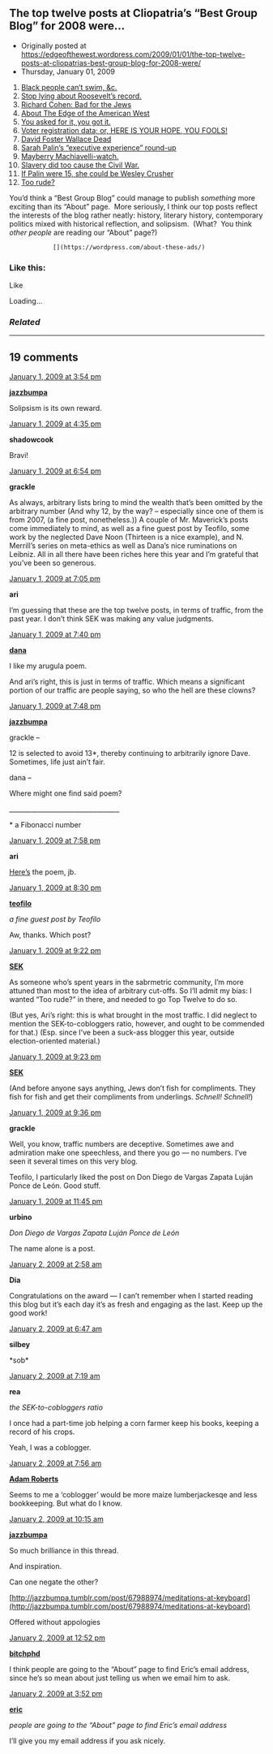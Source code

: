 ## The top twelve posts at Cliopatria’s “Best Group Blog” for 2008 were…

 * Originally posted at https://edgeofthewest.wordpress.com/2009/01/01/the-top-twelve-posts-at-cliopatrias-best-group-blog-for-2008-were/
 * Thursday, January 01, 2009

1.  [Black people can’t swim, &c.](../2008/11/27/black-people-cant-swim-c/)
2.  [Stop lying about Roosevelt’s record.](../2008/11/06/stop-lying-about-roosevelts-record/)
3.  [Richard Cohen:  Bad for the Jews](../2008/01/15/richard-cohen-bad-for-the-jews/)
4.  [About The Edge of the American West](../about/)
5.  [You asked for it, you got it.](../2008/06/25/you-asked-for-it-you-got-it/)
6.  [Voter registration data; or, HERE IS YOUR HOPE, YOU FOOLS!](../2008/09/04/voter-registration-data/)
7.  [David Foster Wallace Dead](../2008/09/13/david-foster-wallace-dead/)
8.  [Sarah Palin’s “executive experience” round-up](../2008/09/01/sarah-palins-executive-experience-round-up/)
9.  [Mayberry Machiavelli-watch.](../2008/08/30/mayberry-machiavelli-watch/)
10.  [Slavery did too cause the Civil War.](../2007/12/24/slavery-did-too-cause-the-civil-war/)
11.  [If Palin were 15, she could be Wesley Crusher](../2008/08/30/if-palin-were-15-she-could-be-wesley-crusher/)
12.  [Too rude?](../2008/12/03/too-rude/)

You’d think a “Best Group Blog” could manage to publish _something_ more exciting than its “About” page.  More seriously, I think our top posts reflect the interests of the blog rather neatly: history, literary history, contemporary politics mixed with historical reflection, and solipsism.  (What?  You think _other people_ are reading our “About” page?)

		

			

				[](https://wordpress.com/about-these-ads/)
				

					
				

			

		

### Like this:

Like

 
Loading...

[]()

### _Related_

	

* * *

		

## 19 comments

		

	

		

[January 1, 2009 at 3:54 pm](https://edgeofthewest.wordpress.com/2009/01/01/the-top-twelve-posts-at-cliopatrias-best-group-blog-for-2008-were/#comment-31053)

**[jazzbumpa](http://jazzbumpa.tumblr.com)**

					

		

Solipsism is its own reward.

		

		

						

	

	

		

[January 1, 2009 at 4:35 pm](https://edgeofthewest.wordpress.com/2009/01/01/the-top-twelve-posts-at-cliopatrias-best-group-blog-for-2008-were/#comment-31054)

**shadowcook**

					

		

Bravi!

		

		

						

	

	

		

[January 1, 2009 at 6:54 pm](https://edgeofthewest.wordpress.com/2009/01/01/the-top-twelve-posts-at-cliopatrias-best-group-blog-for-2008-were/#comment-31058)

**grackle**

					

		

As always, arbitrary lists bring to mind the wealth that’s been omitted by the arbitrary number (And why 12, by the way? –  especially since one of them is from 2007, (a fine post, nonetheless.)) A couple of Mr. Maverick’s posts come immediately to mind, as well as a fine guest post by Teofilo,  some work by the neglected Dave Noon (Thirteen is a nice example), and  N. Merrill’s series on meta-ethics as well as Dana’s nice ruminations on  Leibniz.  All in all there have been riches here this year and I’m grateful that you’ve been so generous.

		

		

						

	

	

		

[January 1, 2009 at 7:05 pm](https://edgeofthewest.wordpress.com/2009/01/01/the-top-twelve-posts-at-cliopatrias-best-group-blog-for-2008-were/#comment-31059)

**ari**

					

		

I’m guessing that these are the top twelve posts, in terms of traffic, from the past year.  I don’t think SEK was making any value judgments.

		

		

						

	

	

		

[January 1, 2009 at 7:40 pm](https://edgeofthewest.wordpress.com/2009/01/01/the-top-twelve-posts-at-cliopatrias-best-group-blog-for-2008-were/#comment-31060)

**[dana](https://edgeofthewest.wordpress.com)**

					

		

I like my arugula poem.  

And ari’s right, this is just in terms of traffic.  Which means a significant portion of our traffic are people saying, so who the hell are these clowns?

		

		

						

	

	

		

[January 1, 2009 at 7:48 pm](https://edgeofthewest.wordpress.com/2009/01/01/the-top-twelve-posts-at-cliopatrias-best-group-blog-for-2008-were/#comment-31061)

**[jazzbumpa](http://jazzbumpa.tumblr.com)**

					

		

grackle –  

12 is selected to avoid 13\*, thereby continuing to arbitrarily  ignore Dave.  Sometimes, life just ain’t fair.

dana –  

Where might one find said poem?  

\_\_\_\_\_\_\_\_\_\_\_\_\_\_\_\_\_\_\_\_\_\_\_\_\_\_\_\_\_\_\_\_\_\_  

\* a Fibonacci number

		

		

						

	

	

		

[January 1, 2009 at 7:58 pm](https://edgeofthewest.wordpress.com/2009/01/01/the-top-twelve-posts-at-cliopatrias-best-group-blog-for-2008-were/#comment-31062)

**ari**

					

		

[Here’s](https://edgeofthewest.wordpress.com/2008/08/24/meditations-at-whole-foods/) the poem, jb.

		

		

						

	

	

		

[January 1, 2009 at 8:30 pm](https://edgeofthewest.wordpress.com/2009/01/01/the-top-twelve-posts-at-cliopatrias-best-group-blog-for-2008-were/#comment-31063)

**[teofilo](http://sunlitwater.wordpress.com/)**

					

		

_a fine guest post by Teofilo_

Aw, thanks.  Which post?

		

		

						

	

	

		

[January 1, 2009 at 9:22 pm](https://edgeofthewest.wordpress.com/2009/01/01/the-top-twelve-posts-at-cliopatrias-best-group-blog-for-2008-were/#comment-31065)

**[SEK](http://acephalous.typepad.com/)**

					

		

As someone who’s spent years in the sabrmetric community, I’m more attuned than most to the idea of arbitrary cut-offs.  So I’ll admit my bias: I wanted “Too rude?” in there, and needed to go Top Twelve to do so.

(But yes, Ari’s right: this is what brought in the most traffic.  I did neglect to mention the SEK-to-cobloggers ratio, however, and ought to be commended for that.)  (Esp. since I’ve been a suck-ass blogger this year, outside election-oriented material.)

		

		

						

	

	

		

[January 1, 2009 at 9:23 pm](https://edgeofthewest.wordpress.com/2009/01/01/the-top-twelve-posts-at-cliopatrias-best-group-blog-for-2008-were/#comment-31066)

**[SEK](http://acephalous.typepad.com/)**

					

		

(And before anyone says anything, Jews don’t fish for compliments.  They fish for fish and get their compliments from underlings.  _Schnell!  Schnell!_)

		

		

						

	

	

		

[January 1, 2009 at 9:36 pm](https://edgeofthewest.wordpress.com/2009/01/01/the-top-twelve-posts-at-cliopatrias-best-group-blog-for-2008-were/#comment-31068)

**grackle**

					

		

Well, you know, traffic numbers are deceptive.  Sometimes awe and admiration make one speechless, and there you go — no numbers.  I’ve seen it several times on this very blog.

Teofilo, I particularly liked the post on Don Diego de Vargas Zapata Luján Ponce de León.  Good stuff.

		

		

						

	

	

		

[January 1, 2009 at 11:45 pm](https://edgeofthewest.wordpress.com/2009/01/01/the-top-twelve-posts-at-cliopatrias-best-group-blog-for-2008-were/#comment-31069)

**urbino**

					

		

_Don Diego de Vargas Zapata Luján Ponce de León_

The name alone is a post.

		

		

						

	

	

		

[January 2, 2009 at 2:58 am](https://edgeofthewest.wordpress.com/2009/01/01/the-top-twelve-posts-at-cliopatrias-best-group-blog-for-2008-were/#comment-31073)

**Dia**

					

		

Congratulations on the award — I can’t remember when I started reading this blog but it’s each day it’s as fresh and engaging as the last. Keep up the good work!

		

		

						

	

	

		

[January 2, 2009 at 6:47 am](https://edgeofthewest.wordpress.com/2009/01/01/the-top-twelve-posts-at-cliopatrias-best-group-blog-for-2008-were/#comment-31074)

**silbey**

					

		

\*sob\*

		

		

						

	

	

		

[January 2, 2009 at 7:19 am](https://edgeofthewest.wordpress.com/2009/01/01/the-top-twelve-posts-at-cliopatrias-best-group-blog-for-2008-were/#comment-31076)

**rea**

					

		

_the SEK-to-cobloggers ratio_

I once had a part-time job helping a corn farmer keep his books, keeping a record of his crops.

Yeah, I was a coblogger.

		

		

						

	

	

		

[January 2, 2009 at 7:56 am](https://edgeofthewest.wordpress.com/2009/01/01/the-top-twelve-posts-at-cliopatrias-best-group-blog-for-2008-were/#comment-31077)

**[Adam Roberts](http://www.adamroberts.com)**

					

		

Seems to me a ‘coblogger’ would be more maize lumberjackesqe and less bookkeeping.  But what do I know.

		

		

						

	

	

		

[January 2, 2009 at 10:15 am](https://edgeofthewest.wordpress.com/2009/01/01/the-top-twelve-posts-at-cliopatrias-best-group-blog-for-2008-were/#comment-31080)

**[jazzbumpa](http://jazzbumpa.tumblr.com)**

					

		

So much brilliance in this thread.

And inspiration.

Can one negate the other?

[http://jazzbumpa.tumblr.com/post/67988974/meditations-at-keyboard](http://jazzbumpa.tumblr.com/post/67988974/meditations-at-keyboard)

Offered without appologies

		

		

						

	

	

		

[January 2, 2009 at 12:52 pm](https://edgeofthewest.wordpress.com/2009/01/01/the-top-twelve-posts-at-cliopatrias-best-group-blog-for-2008-were/#comment-31083)

**[bitchphd](http://bitchphd.blogspot.com)**

					

		

I think people are going to the “About” page to find Eric’s email address, since he’s so mean about just telling us when we email him to ask.

		

		

						

	

	

		

[January 2, 2009 at 3:52 pm](https://edgeofthewest.wordpress.com/2009/01/01/the-top-twelve-posts-at-cliopatrias-best-group-blog-for-2008-were/#comment-31084)

**[eric](https://edgeofthewest.wordpress.com/)**

					

		

_people are going to the “About” page to find Eric’s email address_

I’ll give you my email address if you ask nicely.

		

		

						

	

	

		

		

	

	  